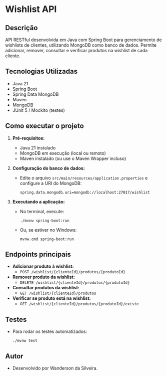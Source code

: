 # Wishlist API

## Descrição
API RESTful desenvolvida em Java com Spring Boot para gerenciamento de wishlists de clientes, utilizando MongoDB como banco de dados. Permite adicionar, remover, consultar e verificar produtos na wishlist de cada cliente.

## Tecnologias Utilizadas
- Java 21
- Spring Boot
- Spring Data MongoDB
- Maven
- MongoDB
- JUnit 5 / Mockito (testes)

## Como executar o projeto
1. **Pré-requisitos:**
   - Java 21 instalado
   - MongoDB em execução (local ou remoto)
   - Maven instalado (ou use o Maven Wrapper incluso)

2. **Configuração do banco de dados:**
   - Edite o arquivo `src/main/resources/application.properties` e configure a URI do MongoDB:
     ```
     spring.data.mongodb.uri=mongodb://localhost:27017/wishlist
     ```

3. **Executando a aplicação:**
   - No terminal, execute:
     ```
     ./mvnw spring-boot:run
     ```
   - Ou, se estiver no Windows:
     ```
     mvnw.cmd spring-boot:run
     ```

## Endpoints principais

- **Adicionar produto à wishlist:**
  - `POST /wishlist/{clienteId}/produtos/{produtoId}`
- **Remover produto da wishlist:**
  - `DELETE /wishlist/{clienteId}/produtos/{produtoId}`
- **Consultar produtos da wishlist:**
  - `GET /wishlist/{clienteId}/produtos`
- **Verificar se produto está na wishlist:**
  - `GET /wishlist/{clienteId}/produtos/{produtoId}/existe`

## Testes
- Para rodar os testes automatizados:
  ```
  ./mvnw test
  ```

## Autor
- Desenvolvido por Wanderson da Silveira.

